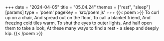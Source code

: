 +++
date = "2024-04-05"
title = "05.04.24"
themes = ["rest", "sleep"]
[params]
  type = 'poem'
  pageKey = 'src/poem.js'
+++
{{< poem >}}
To curl up on a chair,
And spread out on the floor,
To call a blanket friend,
And freezing cold tiles warm,
To shut the eyes to outer lights,
And half open them to take a look,
At these many ways to find a rest - a sleep and deeply kip.
{{< /poem >}}
